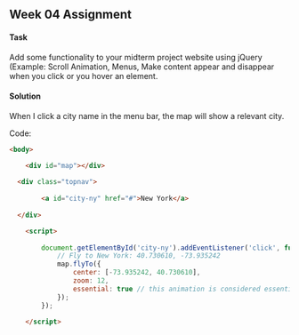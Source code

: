 ## Week 04 Assignment

#### Task
Add some functionality to your midterm project website using jQuery (Example: Scroll Animation, Menus, Make content appear and disappear when you click or you hover an element.

#### Solution
When I click a city name in the menu bar, the map will show a relevant city.

Code:
```HTML
<body>

	<div id="map"></div>
  
  <div class="topnav">
  
		<a id="city-ny" href="#">New York</a>
    
  </div>

	<script>
 
		document.getElementById('city-ny').addEventListener('click', function() {
			// Fly to New York: 40.730610, -73.935242
			map.flyTo({
				center: [-73.935242, 40.730610],
				zoom: 12,
				essential: true // this animation is considered essential with respect to prefers-reduced-motion
			});
		});

	</script>
```
